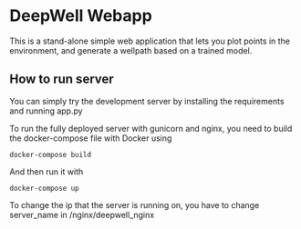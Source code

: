 # DeepWell Webapp
 
This is a stand-alone simple web application that lets you plot points in the environment, and generate a wellpath based on a trained model.


## How to run server

You can simply try the development server by installing the requirements and running app.py

To run the fully deployed server with gunicorn and nginx, you need to build the docker-compose file with Docker using

    docker-compose build

And then run it with

    docker-compose up

To change the ip that the server is running on, you have to change server_name in /nginx/deepwell_nginx